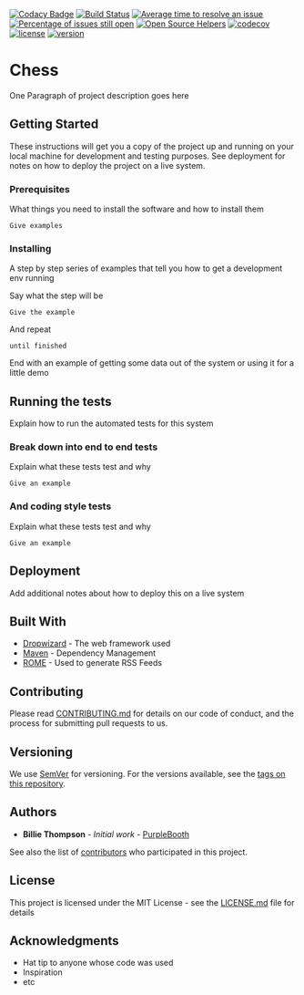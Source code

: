 [![Codacy Badge](https://api.codacy.com/project/badge/Grade/f8a7e6d5923648d480b33fb50561fcfa)](https://app.codacy.com/app/nikalomiris/Chess?utm_source=github.com&utm_medium=referral&utm_content=nikalomiris/Chess&utm_campaign=Badge_Grade_Dashboard)
[![Build Status](https://travis-ci.com/nikalomiris/Chess.svg?branch=master)](https://travis-ci.com/nikalomiris/Chess)
[![Average time to resolve an issue](http://isitmaintained.com/badge/resolution/nikalomiris/Chess.svg)](http://isitmaintained.com/project/nikalomiris/Chess "Average time to resolve an issue")
[![Percentage of issues still open](http://isitmaintained.com/badge/open/nikalomiris/Chess.svg)](http://isitmaintained.com/project/nikalomiris/Chess "Percentage of issues still open")
[![Open Source Helpers](https://www.codetriage.com/nikalomiris/chess/badges/users.svg)](https://www.codetriage.com/nikalomiris/chess)
[![codecov](https://codecov.io/gh/nikalomiris/Chess/branch/master/graph/badge.svg)](https://codecov.io/gh/nikalomiris/Chess)
[![license](https://img.shields.io/badge/license-GPL-blue.svg)](https://github.com/nikalomiris/Chess/blob/master/LICENSE)
[![version](https://img.shields.io/badge/version-1.0.0-brightgreen.svg)](https://github.com/nikalomiris/Chess/blob/master/pom.xml)
# Chess

One Paragraph of project description goes here

## Getting Started

These instructions will get you a copy of the project up and running on your local machine for development and testing purposes. See deployment for notes on how to deploy the project on a live system.

### Prerequisites

What things you need to install the software and how to install them

```
Give examples
```

### Installing

A step by step series of examples that tell you how to get a development env running

Say what the step will be

```
Give the example
```

And repeat

```
until finished
```

End with an example of getting some data out of the system or using it for a little demo

## Running the tests

Explain how to run the automated tests for this system

### Break down into end to end tests

Explain what these tests test and why

```
Give an example
```

### And coding style tests

Explain what these tests test and why

```
Give an example
```

## Deployment

Add additional notes about how to deploy this on a live system

## Built With

* [Dropwizard](http://www.dropwizard.io/1.0.2/docs/) - The web framework used
* [Maven](https://maven.apache.org/) - Dependency Management
* [ROME](https://rometools.github.io/rome/) - Used to generate RSS Feeds

## Contributing

Please read [CONTRIBUTING.md](https://gist.github.com/PurpleBooth/b24679402957c63ec426) for details on our code of conduct, and the process for submitting pull requests to us.

## Versioning

We use [SemVer](http://semver.org/) for versioning. For the versions available, see the [tags on this repository](https://github.com/your/project/tags). 

## Authors

* **Billie Thompson** - *Initial work* - [PurpleBooth](https://github.com/PurpleBooth)

See also the list of [contributors](https://github.com/your/project/contributors) who participated in this project.

## License

This project is licensed under the MIT License - see the [LICENSE.md](LICENSE.md) file for details

## Acknowledgments

* Hat tip to anyone whose code was used
* Inspiration
* etc
